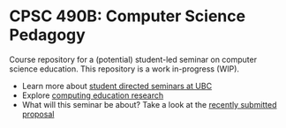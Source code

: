 # CPSC 490B: Computer Science Pedagogy

Course repository for a (potential) student-led seminar on computer science education. This repository is a work in-progress (WIP).

* Learn more about [student directed seminars at UBC](https://students.ubc.ca/enrolment/courses/student-directed-seminars)
* Explore [computing education research](https://faculty.washington.edu/ajko/cer/)
* What will this seminar be about? Take a look at the [recently submitted proposal](docs/PROPOSAL.md)
